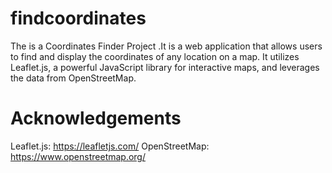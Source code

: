 # findcoordinates
The is a Coordinates Finder Project .It is a web application that allows users to find and display the coordinates of any location on a map. It utilizes Leaflet.js, a powerful JavaScript library for interactive maps, and leverages the data from OpenStreetMap.
 
 # Acknowledgements
Leaflet.js: https://leafletjs.com/
OpenStreetMap: https://www.openstreetmap.org/
